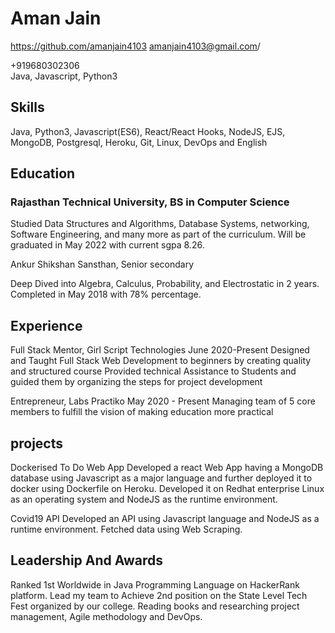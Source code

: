# Aman Jain							   
https://github.com/amanjain4103
amanjain4103@gmail.com/

+919680302306				                
Java, Javascript, Python3

## Skills
Java, Python3, Javascript(ES6), React/React Hooks, NodeJS, EJS, MongoDB, Postgresql, Heroku, Git, Linux, DevOps and English


## Education	

### Rajasthan Technical University, BS in Computer Science				            	

Studied Data Structures and Algorithms, Database Systems, networking, Software Engineering, and many more as part of the curriculum.
Will be graduated in May 2022 with current 
sgpa 8.26.

Ankur Shikshan Sansthan, Senior secondary

Deep Dived into Algebra, Calculus, Probability, and Electrostatic in 2 years.
Completed in May 2018 with 78% percentage.

## Experience

Full Stack Mentor, Girl Script Technologies					            June 2020-Present
Designed and Taught Full Stack Web Development to beginners by creating quality and structured course
Provided technical Assistance to Students and guided them by organizing the steps for project development

Entrepreneur, Labs Practiko						           May 2020 - Present
Managing team of 5 core members to fulfill the vision of making education more practical

## projects

Dockerised To Do Web App
Developed a react Web App having a MongoDB database using Javascript as a major language and further deployed it to docker using Dockerfile on Heroku.
Developed it on Redhat enterprise Linux as an operating system and NodeJS as the runtime environment.

Covid19 API 
Developed an API using Javascript language and NodeJS as a runtime environment.
Fetched data using Web Scraping.

## Leadership And Awards
Ranked 1st Worldwide in Java Programming Language on HackerRank platform.
Lead my team to Achieve 2nd position on the State Level Tech Fest organized by our college.
Reading books and researching project management, Agile methodology and DevOps.

